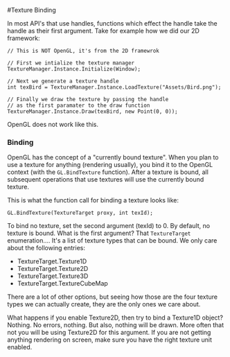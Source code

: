 #Texture Binding

In most API's that use handles, functions which effect the handle take the handle as their first argument. Take for example how we did our 2D framework:

```
// This is NOT OpenGL, it's from the 2D framewrok

// First we intialize the texture manager
TextureManager.Instance.Initialize(Window);

// Next we generate a texture handle
int texBird = TextureManager.Instance.LoadTexture("Assets/Bird.png");

// Finally we draw the texture by passing the handle
// as the first paramater to the draw function
TextureManager.Instance.Draw(texBird, new Point(0, 0));
```

OpenGL does not work like this.

### Binding

OpenGL has the concept of a "currently bound texture". When you plan to use a texture for anything (rendering usually), you bind it to the OpenGL context (with the ```GL.BindTexture``` function). After a texture is bound, all subsequent operations that use textures will use the currently bound texture.

This is what the function call for binding a texture looks like:

```
GL.BindTexture(TextureTarget proxy, int texId);
```

To bind no texture, set the second argument (texId) to 0. By default, no texture is bound. What is the first argument? That ```TextureTarget``` enumeration.... It's a list of texture types that can be bound. We only care about the following entries:

* TextureTarget.Texture1D
* TextureTarget.Texture2D
* TextureTarget.Texture3D
* TextureTarget.TextureCubeMap

There are a lot of other options, but seeing how those are the four texture types we can actually create, they are the only ones we care about.

What happens if you enable Texture2D, then try to bind a Texture1D object? Nothing. No errors, nothing. But also, nothing will be drawn. More often that not you will be using Texture2D for this argument. If you are not getting anything rendering on screen, make sure you have the right texture unit enabled.